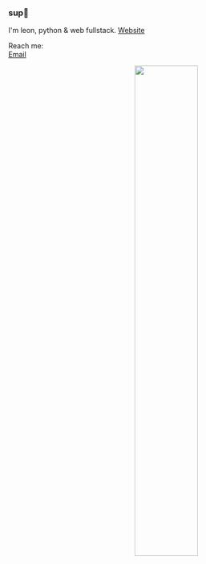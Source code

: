 ### sup👋
I'm leon, python & web fullstack.
<a href="https://borox.site">Website</a>

Reach me:
</br>
<a href="mailto:leon.borowiec@gmail.com" target="_blank">Email</a>

<img width="50%" align="right" src="https://github-readme-stats.vercel.app/api/top-langs?username=borox345&theme=dark&hide_border=true&layout=compact&langs_count=6">
